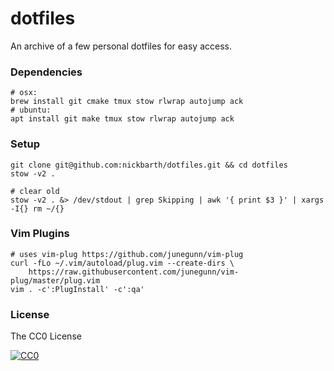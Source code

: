 # dotfiles

An archive of a few personal dotfiles for easy access.

### Dependencies

```terminal
# osx:
brew install git cmake tmux stow rlwrap autojump ack
# ubuntu: 
apt install git make tmux stow rlwrap autojump ack
```

### Setup

```terminal
git clone git@github.com:nickbarth/dotfiles.git && cd dotfiles
stow -v2 .

# clear old
stow -v2 . &> /dev/stdout | grep Skipping | awk '{ print $3 }' | xargs -I{} rm ~/{}
```

### Vim Plugins

```terminal
# uses vim-plug https://github.com/junegunn/vim-plug
curl -fLo ~/.vim/autoload/plug.vim --create-dirs \
    https://raw.githubusercontent.com/junegunn/vim-plug/master/plug.vim
vim . -c':PlugInstall' -c':qa'
```

### License
The CC0 License

[![CC0](http://i.creativecommons.org/l/zero/1.0/88x31.png)](http://creativecommons.org/publicdomain/zero/1.0/)

